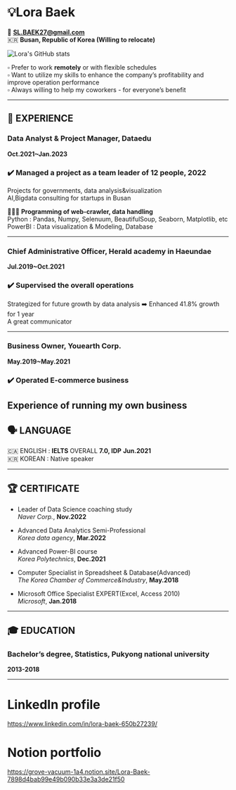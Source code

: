 # 💡Lora Baek

📧 **SL.BAEK27@gmail.com**  
🇰🇷 **Busan, Republic of Korea (Willing to relocate)**  

![Lora's GitHub stats](https://github-readme-stats.vercel.app/api?username=LoraBaek&count_private=true&&show_icons=true&theme=algolia)

▫️ Prefer to work **remotely** or with flexible schedules  
▫️ Want to utilize my skills to enhance the company’s profitability and improve operation performance  
▫️ Always willing to help my coworkers - for everyone’s benefit  

---

## 📍 **EXPERIENCE**  
### **Data Analyst & Project Manager, Dataedu**  
**Oct.2021~Jan.2023**  

### ✔️ Managed a project as a team leader of 12 people, 2022
Projects for governments, data analysis&visualization  
AI,Bigdata consulting for startups in Busan  

👩🏻‍💻 **Programming of web-crawler, data handling**  
Python : Pandas, Numpy, Selenuum, BeautifulSoup, Seaborn, Matplotlib, etc  
PowerBI : Data visualization & Modeling, Database  

---

### Chief Administrative Officer, Herald academy in Haeundae  
**Jul.2019~Oct.2021**  
### ✔️ Supervised the overall operations  
Strategized for future growth by data analysis ➡️ Enhanced 41.8% growth for 1 year    
A great communicator    

---

### Business Owner, Youearth Corp.  
**May.2019~May.2021**  
### ✔️ Operated E-commerce business  
Experience of running my own business    
---

## 🗣️ LANGUAGE  
🇨🇦 ENGLISH : **IELTS** OVERALL **7.0, IDP**  **Jun.2021**  
🇰🇷 KOREAN : Native speaker  

---

## 🏆 CERTIFICATE  
- Leader of Data Science coaching study  
*Naver Corp.*, **Nov.2022**  

- Advanced Data Analytics Semi-Professional  
*Korea data agency*, **Mar.2022**

- Advanced Power-BI course  
*Korea Polytechnics*, **Dec.2021**  

- Computer Specialist in Spreadsheet & Database(Advanced)  
*The Korea Chamber of Commerce&Industry*, **May.2018**  

- Microsoft Office Specialist EXPERT(Excel, Access 2010)   
*Microsoft*, **Jan.2018**  

---

## 🎓 EDUCATION  
### Bachelor’s degree, Statistics, Pukyong national university  
**2013-2018**  

---

# LinkedIn profile
https://www.linkedin.com/in/lora-baek-650b27239/

# Notion portfolio
https://grove-vacuum-1a4.notion.site/Lora-Baek-7898d4bab99e49b090b33e3a3de21f50
